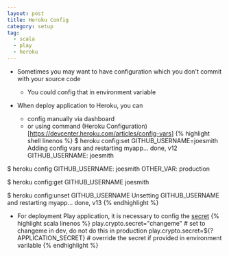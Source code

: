 ```yaml
---
layout: post
title: Heroku Config
category: setup
tag:
  - scala
  - play
  - heroku
---
```


* Sometimes you may want to have configuration which you don't commit with your source code
  - You could config that in environment variable

* When deploy application to Heroku, you can
  - config manually via dashboard
  - or using command (Heroku Configuration)[https://devcenter.heroku.com/articles/config-vars]
{% highlight shell linenos %}
$ heroku config:set GITHUB_USERNAME=joesmith
Adding config vars and restarting myapp... done, v12
GITHUB_USERNAME: joesmith

$ heroku config
GITHUB_USERNAME: joesmith
OTHER_VAR:    production

$ heroku config:get GITHUB_USERNAME
joesmith

$ heroku config:unset GITHUB_USERNAME
Unsetting GITHUB_USERNAME and restarting myapp... done, v13
{% endhighlight %}

* For deployment Play application, it is necessary to config the [secret](https://www.playframework.com/documentation/2.4.3/ApplicationSecret)
{% highlight scala linenos %}
play.crypto.secret="changeme"              # set to changeme in dev, do not do this in production
play.crypto.secret=${?APPLICATION_SECRET}  # override the secret if provided in environment varilable
{% endhighlight %}